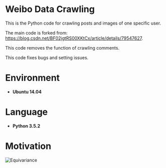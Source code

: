 # Weibo Data Crawling
This is the Python code for crawling posts and images of one specific user.

The main code is forked from: https://blog.csdn.net/BF02jgtRS00XKtCx/article/details/79547627. 

This code removes the function of crawling comments.

This code fixes bugs and setting issues.

# Environment

* __Ubuntu 14.04__

# Language

* __Python 3.5.2__

# Motivation

![Equivariance](https://github.com/jonas-koehler/s2cnn/raw/master/examples/equivariance_plot/fig.jpeg)

